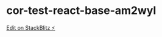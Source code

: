 # cor-test-react-base-am2wyl

[Edit on StackBlitz ⚡️](https://stackblitz.com/edit/cor-test-react-base-am2wyl)